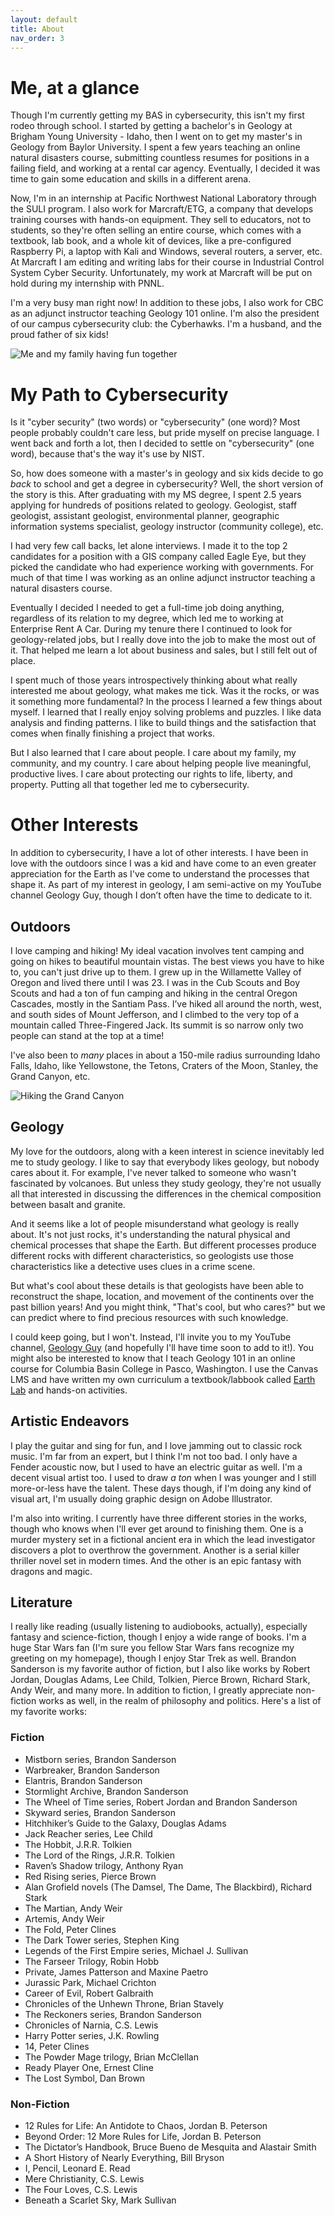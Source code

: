 ```yaml
---
layout: default
title: About
nav_order: 3
---
```


# Me, at a glance

Though I'm currently getting my BAS in cybersecurity, this isn't my first rodeo through school. I started by getting a bachelor's in Geology at Brigham Young University - Idaho, then I went on to get my master's in Geology from Baylor University. I spent a few years teaching an online natural disasters course, submitting countless resumes for positions in a failing field, and working at a rental car agency. Eventually, I decided it was time to gain some education and skills in a different arena.

Now, I'm in an internship at Pacific Northwest National Laboratory through the SULI program. I also work for Marcraft/ETG, a company that develops training courses with hands-on equipment. They sell to educators, not to students, so they're often selling an entire course, which comes with a textbook, lab book, and a whole kit of devices, like a pre-configured Raspberry Pi, a laptop with Kali and Windows, several routers, a server, etc. At Marcraft I am editing and writing labs for their course in Industrial Control System Cyber Security. Unfortunately, my work at Marcraft will be put on hold during my internship with PNNL.

I'm a very busy man right now! In addition to these jobs, I also work for CBC as an adjunct instructor teaching Geology 101 online. I'm also the president of our campus cybersecurity club: the Cyberhawks. I'm a husband, and the proud father of six kids!

![Me and my family having fun together](/assets/images/family-tree.jpg)

# My Path to Cybersecurity

Is it "cyber security" (two words) or "cybersecurity" (one word)?
Most people probably couldn't care less, but pride myself on precise language. I went back and forth a lot, then I decided to settle on "cybersecurity" (one word), because that's the way it's use by NIST.

So, how does someone with a master's in geology and six kids decide to go _back_ to school and get a degree in cybersecurity? Well, the short version of the story is this. After graduating with my MS degree, I spent 2.5 years applying for hundreds of positions related to geology. Geologist, staff geologist, assistant geologist, environmental planner, geographic information systems specialist, geology instructor (community college), etc.

I had very few call backs, let alone interviews. I made it to the top 2 candidates for a position with a GIS company called Eagle Eye, but they picked the candidate who had experience working with governments. For much of that time I was working as an online adjunct instructor teaching a natural disasters course.

Eventually I decided I needed to get a full-time job doing anything, regardless of its relation to my degree, which led me to working at Enterprise Rent A Car. During my tenure there I continued to look for geology-related jobs, but I really dove into the job to make the most out of it. That helped me learn a lot about business and sales, but I still felt out of place.

I spent much of those years introspectively thinking about what really interested me about geology, what makes me tick. Was it the rocks, or was it something more fundamental? In the process I learned a few things about myself. I learned that I really enjoy solving problems and puzzles. I like data analysis and finding patterns. I like to build things and the satisfaction that comes when finally finishing a project that works.

But I also learned that I care about people. I care about my family, my community, and my country. I care about helping people live meaningful, productive lives. I care about protecting our rights to life, liberty, and property. Putting all that together led me to cybersecurity.


# Other Interests

In addition to cybersecurity, I have a lot of other interests. I have been in love with the outdoors since I was a kid and have come to an even greater appreciation for the Earth as I've come to understand the processes that shape it. As part of my interest in geology, I am semi-active on my YouTube channel Geology Guy, though I don’t often have the time to dedicate to it.

## Outdoors

I love camping and hiking! My ideal vacation involves tent camping and going on hikes to beautiful mountain vistas. The best views you have to hike to, you can't just drive up to them. I grew up in the Willamette Valley of Oregon and lived there until I was 23. I was in the Cub Scouts and Boy Scouts and had a ton of fun camping and hiking in the central Oregon Cascades, mostly in the Santiam Pass. I’ve hiked all around the north, west, and south sides of Mount Jefferson, and I climbed to the very top of a mountain called Three-Fingered Jack. Its summit is so narrow only two people can stand at the top at a time!

I've also been to _many_ places in about a 150-mile radius surrounding Idaho Falls, Idaho, like Yellowstone, the Tetons, Craters of the Moon, Stanley, the Grand Canyon, etc.

![Hiking the Grand Canyon](/assets/images/grand-canyon.jpg)

## Geology

My love for the outdoors, along with a keen interest in science inevitably led me to study geology. I like to say that everybody likes geology, but nobody cares about it. For example, I've never talked to someone who wasn't fascinated by volcanoes. But unless they study geology, they're not usually all that interested in discussing the differences in the chemical composition between basalt and granite.

And it seems like a lot of people misunderstand what geology is really about. It's not just rocks, it's understanding the natural physical and chemical processes that shape the Earth. But different processes produce different rocks with different characteristics, so geologists use those characteristics like a detective uses clues in a crime scene.

But what's cool about these details is that geologists have been able to reconstruct the shape, location, and movement of the continents over the past billion years! And you might think, "That's cool, but who cares?" but we can predict where to find precious resources with such knowledge.

I could keep going, but I won't. Instead, I'll invite you to my YouTube channel, [Geology Guy](https://www.youtube.com/channel/UCxgu9ewOm0o5PVE-Ya75aFg) (and hopefully I'll have time soon to add to it!). You might also be interested to know that I teach Geology 101 in an online course for Columbia Basin College in Pasco, Washington. I use the Canvas LMS and have written my own curriculum a textbook/labbook called [Earth Lab](https://www.amazon.com/Earth-Lab-Exploring-Sciences/dp/053873700X) and hands-on activities.

## Artistic Endeavors

I play the guitar and sing for fun, and I love jamming out to classic rock music. I'm far from an expert, but I think I'm not too bad. I only have a Fender acoustic now, but I used to have an electric guitar as well. I'm a decent visual artist too. I used to draw _a ton_ when I was younger and I still more-or-less have the talent. These days though, if I'm doing any kind of visual art, I'm usually doing graphic design on Adobe Illustrator.

I'm also into writing. I currently have three different stories in the works, though who knows when I'll ever get around to finishing them. One is a murder mystery set in a fictional ancient era in which the lead investigator discovers a plot to overthrow the government. Another is a serial killer thriller novel set in modern times. And the other is an epic fantasy with dragons and magic.

## Literature

I really like reading (usually listening to audiobooks, actually), especially fantasy and science-fiction, though I enjoy a wide range of books. I'm a huge Star Wars fan (I'm sure you fellow Star Wars fans recognize my greeting on my homepage), though I enjoy Star Trek as well. Brandon Sanderson is my favorite author of fiction, but I also like works by Robert Jordan, Douglas Adams, Lee Child, Tolkien, Pierce Brown, Richard Stark, Andy Weir, and many more. In addition to fiction, I greatly appreciate non-fiction works as well, in the realm of philosophy and politics. Here's a list of my favorite works:

### Fiction

*	Mistborn series, Brandon Sanderson
*	Warbreaker, Brandon Sanderson
*	Elantris, Brandon Sanderson
*	Stormlight Archive, Brandon Sanderson
*	The Wheel of Time series, Robert Jordan and Brandon Sanderson
*	Skyward series, Brandon Sanderson
*	Hitchhiker’s Guide to the Galaxy, Douglas Adams
*	Jack Reacher series, Lee Child
*	The Hobbit, J.R.R. Tolkien
*	The Lord of the Rings, J.R.R. Tolkien
*	Raven’s Shadow trilogy, Anthony Ryan
*	Red Rising series, Pierce Brown
*	Alan Grofield novels (The Damsel, The Dame, The Blackbird), Richard Stark
*	The Martian, Andy Weir
*	Artemis, Andy Weir
*	The Fold, Peter Clines
*	The Dark Tower series, Stephen King
*	Legends of the First Empire series, Michael J. Sullivan
*	The Farseer Trilogy, Robin Hobb
*	Private, James Patterson and Maxine Paetro
*	Jurassic Park, Michael Crichton
*	Career of Evil, Robert Galbraith
*	Chronicles of the Unhewn Throne, Brian Stavely
*	The Reckoners series, Brandon Sanderson
*	Chronicles of Narnia, C.S. Lewis
*	Harry Potter series, J.K. Rowling
*	14, Peter Clines
*	The Powder Mage trilogy, Brian McClellan
*	Ready Player One, Ernest Cline
*	The Lost Symbol, Dan Brown

### Non-Fiction
*	12 Rules for Life: An Antidote to Chaos, Jordan B. Peterson
*	Beyond Order: 12 More Rules for Life, Jordan B. Peterson
*	The Dictator’s Handbook, Bruce Bueno de Mesquita and Alastair Smith
*	A Short History of Nearly Everything, Bill Bryson
*	I, Pencil, Leonard E. Read
*	Mere Christianity, C.S. Lewis
*	The Four Loves, C.S. Lewis
*	Beneath a Scarlet Sky, Mark Sullivan